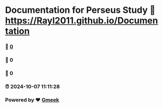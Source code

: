 # Documentation for Perseus Study :link: https://Rayl2011.github.io/Documentation 
### :page_facing_up: [0](https://Rayl2011.github.io/Documentation/tag.html) 
### :speech_balloon: 0 
### :hibiscus: 0 
### :alarm_clock: 2024-10-07 11:11:28 
### Powered by :heart: [Gmeek](https://github.com/Meekdai/Gmeek)
